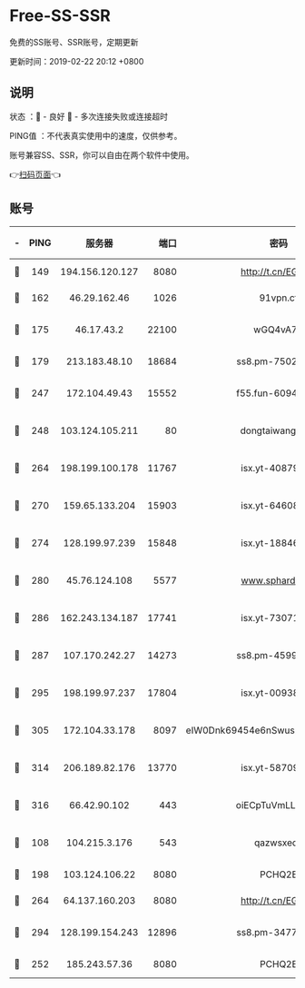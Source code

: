 # Free-SS-SSR

免费的SS账号、SSR账号，定期更新

更新时间：2019-02-22 20:12 +0800

## 说明

状态     ：🙂 - 良好 🙁 - 多次连接失败或连接超时

PING值   ：不代表真实使用中的速度，仅供参考。

账号兼容SS、SSR，你可以自由在两个软件中使用。

👉[扫码页面](https://liesauer.github.io/free-ss-ssr.github.io/)👈

## 账号

|-|PING|服务器|端口|密码|加密方式|区域|
|:----:|:----:|:-----:|-----:|:----:|:----:|:----:|
|🙂|149|194.156.120.127|8080|http://t.cn/EGJIyrl|rc4-md5|RU|
|🙂|162|46.29.162.46|1026|91vpn.cf|rc4-md5|RU|
|🙂|175|46.17.43.2|22100|wGQ4vA7D|aes-256-gcm|RU|
|🙂|179|213.183.48.10|18684|ss8.pm-75023090|rc4-md5|RU|
|🙂|247|172.104.49.43|15552|f55.fun-60946179|aes-256-cfb|SG|
|🙂|248|103.124.105.211|80|dongtaiwang.com|aes-256-cfb|US|
|🙂|264|198.199.100.178|11767|isx.yt-40879146|aes-256-cfb|US|
|🙂|270|159.65.133.204|15903|isx.yt-64608390|aes-256-cfb|SG|
|🙂|274|128.199.97.239|15848|isx.yt-18846898|aes-256-cfb|SG|
|🙂|280|45.76.124.108|5577|www.sphard.com|aes-256-cfb|AU|
|🙂|286|162.243.134.187|17741|isx.yt-73071395|aes-256-cfb|US|
|🙂|287|107.170.242.27|14273|ss8.pm-45999497|aes-256-cfb|US|
|🙂|295|198.199.97.237|17804|isx.yt-00938684|aes-256-cfb|US|
|🙂|305|172.104.33.178|8097|eIW0Dnk69454e6nSwuspv9DmS201tQ0D|aes-256-cfb|SG|
|🙂|314|206.189.82.176|13770|isx.yt-58709121|aes-256-cfb|SG|
|🙂|316|66.42.90.102|443|oiECpTuVmLLxk4Ts|aes-256-cfb|US|
|🙂|108|104.215.3.176|543|qazwsxedc|aes-256-gcm|JP|
|🙂|198|103.124.106.22|8080|PCHQ2E|rc4-md5|CN|
|🙂|264|64.137.160.203|8080|http://t.cn/EGJIyrl|rc4-md5|CA|
|🙂|294|128.199.154.243|12896|ss8.pm-34775520|aes-256-cfb|SG|
|🙁|252|185.243.57.36|8080|PCHQ2E|rc4-md5|US|
